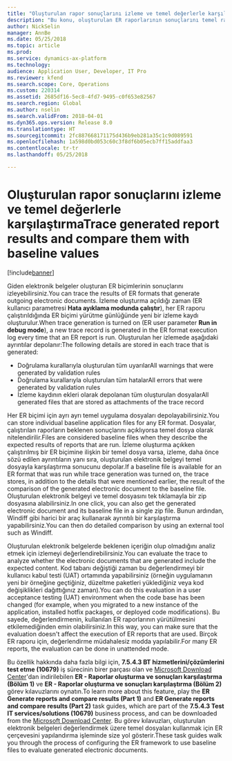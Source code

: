 ```yaml
---
title: "Oluşturulan rapor sonuçlarını izleme ve temel değerlerle karşılaştırma"
description: "Bu konu, oluşturulan ER raporlarının sonuçlarını temel rapor değerleriyle nasıl karşılaştıracağınız hakkında bilgi vermektedir."
author: NickSelin
manager: AnnBe
ms.date: 05/25/2018
ms.topic: article
ms.prod: 
ms.service: dynamics-ax-platform
ms.technology: 
audience: Application User, Developer, IT Pro
ms.reviewer: kfend
ms.search.scope: Core, Operations
ms.custom: 220314
ms.assetid: 2685df16-5ec8-4fd7-9495-c0f653e82567
ms.search.region: Global
ms.author: nselin
ms.search.validFrom: 2018-04-01
ms.dyn365.ops.version: Release 8.0
ms.translationtype: HT
ms.sourcegitcommit: 2fc887668171175d436b9eb281a35c1c9d089591
ms.openlocfilehash: 1a598d0bd053c60c3f8df6b05ecb7ff15addfaa3
ms.contentlocale: tr-tr
ms.lasthandoff: 05/25/2018

---
```


# <a name="trace-generated-report-results-and-compare-them-with-baseline-values"></a><span data-ttu-id="1d128-103">Oluşturulan rapor sonuçlarını izleme ve temel değerlerle karşılaştırma</span><span class="sxs-lookup"><span data-stu-id="1d128-103">Trace generated report results and compare them with baseline values</span></span>

[!include[banner](../includes/banner.md)]

<span data-ttu-id="1d128-104">Giden elektronik belgeler oluşturan ER biçimlerinin sonuçlarını izleyebilirsiniz.</span><span class="sxs-lookup"><span data-stu-id="1d128-104">You can trace the results of ER formats that generate outgoing electronic documents.</span></span> <span data-ttu-id="1d128-105">İzleme oluşturma açıldığı zaman (ER kullanıcı parametresi **Hata ayıklama modunda çalıştır**), her ER raporu çalıştırıldığında ER biçimi yürütme günlüğünde yeni bir izleme kaydı oluşturulur.</span><span class="sxs-lookup"><span data-stu-id="1d128-105">When trace generation is turned on (ER user parameter **Run in debug mode**), a new trace record is generated in the ER format execution log every time that an ER report is run.</span></span> <span data-ttu-id="1d128-106">Oluşturulan her izlemede aşağıdaki ayrıntılar depolanır:</span><span class="sxs-lookup"><span data-stu-id="1d128-106">The following details are stored in each trace that is generated:</span></span>

- <span data-ttu-id="1d128-107">Doğrulama kurallarıyla oluşturulan tüm uyarılar</span><span class="sxs-lookup"><span data-stu-id="1d128-107">All warnings that were generated by validation rules</span></span>
- <span data-ttu-id="1d128-108">Doğrulama kurallarıyla oluşturulan tüm hatalar</span><span class="sxs-lookup"><span data-stu-id="1d128-108">All errors that were generated by validation rules</span></span> 
- <span data-ttu-id="1d128-109">İzleme kaydının ekleri olarak depolanan tüm oluşturulan dosyalar</span><span class="sxs-lookup"><span data-stu-id="1d128-109">All generated files that are stored as attachments of the trace record</span></span>

<span data-ttu-id="1d128-110">Her ER biçimi için ayrı ayrı temel uygulama dosyaları depolayabilirsiniz.</span><span class="sxs-lookup"><span data-stu-id="1d128-110">You can store individual baseline application files for any ER format.</span></span> <span data-ttu-id="1d128-111">Dosyalar, çalıştırılan raporların beklenen sonuçlarını açıklıyorsa temel dosya olarak nitelendirilir.</span><span class="sxs-lookup"><span data-stu-id="1d128-111">Files are considered baseline files when they describe the expected results of reports that are run.</span></span> <span data-ttu-id="1d128-112">İzleme oluşturma açıkken çalıştırılmış bir ER biçimine ilişkin bir temel dosya varsa, izleme, daha önce sözü edilen ayrıntıların yanı sıra, oluşturulan elektronik belgeyi temel dosyayla karşılaştırma sonucunu depolar.</span><span class="sxs-lookup"><span data-stu-id="1d128-112">If a baseline file is available for an ER format that was run while trace generation was turned on, the trace stores, in addition to the details that were mentioned earlier, the result of the comparison of the generated electronic document to the baseline file.</span></span> <span data-ttu-id="1d128-113">Oluşturulan elektronik belgeyi ve temel dosyasını tek tıklamayla bir zip dosyasına alabilirsiniz.</span><span class="sxs-lookup"><span data-stu-id="1d128-113">In one click, you can also get the generated electronic document and its baseline file in a single zip file.</span></span> <span data-ttu-id="1d128-114">Bunun ardından, Windiff gibi harici bir araç kullanarak ayrıntılı bir karşılaştırma yapabilirsiniz.</span><span class="sxs-lookup"><span data-stu-id="1d128-114">You can then do detailed comparison by using an external tool such as Windiff.</span></span>

<span data-ttu-id="1d128-115">Oluşturulan elektronik belgelerde beklenen içeriğin olup olmadığını analiz etmek için izlemeyi değerlendirebilirsiniz.</span><span class="sxs-lookup"><span data-stu-id="1d128-115">You can evaluate the trace to analyze whether the electronic documents that are generated include the expected content.</span></span> <span data-ttu-id="1d128-116">Kod tabanı değiştiği zaman bu değerlendirmeyi bir kullanıcı kabul testi (UAT) ortamında yapabilirsiniz (örneğin uygulamanın yeni bir örneğine geçtiğiniz, düzeltme paketleri yüklediğiniz veya kod değişiklikleri dağıttığınız zaman).</span><span class="sxs-lookup"><span data-stu-id="1d128-116">You can do this evaluation in a user acceptance testing (UAT) environment when the code base has been changed (for example, when you migrated to a new instance of the application, installed hotfix packages, or deployed code modifications).</span></span> <span data-ttu-id="1d128-117">Bu sayede, değerlendirmenin, kullanılan ER raporlarının yürütülmesini etkilemediğinden emin olabilirsiniz.</span><span class="sxs-lookup"><span data-stu-id="1d128-117">In this way, you can make sure that the evaluation doesn't affect the execution of ER reports that are used.</span></span> <span data-ttu-id="1d128-118">Birçok ER raporu için, değerlendirme müdahalesiz modda yapılabilir.</span><span class="sxs-lookup"><span data-stu-id="1d128-118">For many ER reports, the evaluation can be done in unattended mode.</span></span>

<span data-ttu-id="1d128-119">Bu özellik hakkında daha fazla bilgi için, **7.5.4.3 BT hizmetlerini/çözümlerini test etme (10679)** iş sürecinin birer parçası olan ve [Microsoft Download Center](https://go.microsoft.com/fwlink/?linkid=874684)'dan indirilebilen **ER - Raporlar oluşturma ve sonuçları karşılaştırma (Bölüm 1)** ve **ER - Raporlar oluşturma ve sonuçları karşılaştırma (Bölüm 2)** görev kılavuzlarını oynatın.</span><span class="sxs-lookup"><span data-stu-id="1d128-119">To learn more about this feature, play the **ER Generate reports and compare results (Part 1)** and **ER Generate reports and compare results (Part 2)** task guides, which are part of the **7.5.4.3 Test IT services/solutions (10679)** business process, and can be downloaded from the [Microsoft Download Center](https://go.microsoft.com/fwlink/?linkid=874684).</span></span> <span data-ttu-id="1d128-120">Bu görev kılavuzları, oluşturulan elektronik belgeleri değerlendirmek üzere temel dosyaları kullanmak için ER çerçevesini yapılandırma işleminde size yol gösterir.</span><span class="sxs-lookup"><span data-stu-id="1d128-120">These task guides walk you through the process of configuring the ER framework to use baseline files to evaluate generated electronic documents.</span></span>


